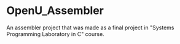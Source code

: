 # OpenU_Assembler
An assembler project that was made as a final project in "Systems Programming Laboratory in C" course.
